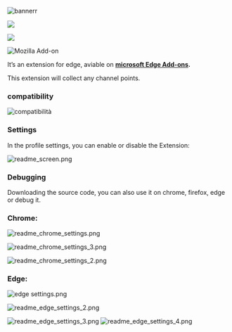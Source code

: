 ![bannerr](https://user-images.githubusercontent.com/72011313/187684623-178434ce-479c-4a14-976d-96abef84fb7c.png)

![](https://img.shields.io/badge/microsoft%20store%20users-564-purple/?logo=microsoftedge&style=for-the-badge)

![](https://img.shields.io/badge/firefox%20users-0-orange?style=for-the-badge&logo=firefox)

![Mozilla Add-on](https://img.shields.io/amo/stars/%7B36081b63-1e8c-4a93-a678-da561e7719e7%7D?color=orange&label=firefox&logo=firefox&style=for-the-badge)

It’s an extension for edge, aviable on **[microsoft Edge Add-ons](https://microsoftedge.microsoft.com/addons/detail/twitch-points-grabber/neogiolcgikjffanekkhendpeedoiika).**

This extension will collect any channel points.

### compatibility

![compatibilità](https://user-images.githubusercontent.com/72011313/187687988-1f8bea0e-54ae-4a91-b777-775ef157bd2e.png)


### Settings

In the profile settings, you can enable or disable the Extension:

![readme_screen.png](https://github.com/Mene-hub/Twitch-Points-Grabber/blob/main/screen/readme_screen.png)

### Debugging

Downloading the source code, you can also use it on chrome, firefox, edge or debug it.

### Chrome:

![readme_chrome_settings.png](https://github.com/Mene-hub/Twitch-Points-Grabber/blob/main/screen/chrome%20settings/readme_chrome_settings.png)

![readme_chrome_settings_3.png](https://github.com/Mene-hub/Twitch-Points-Grabber/blob/main/screen/chrome%20settings/readme_chrome_settings_3.png)

![readme_chrome_settings_2.png](https://github.com/Mene-hub/Twitch-Points-Grabber/blob/main/screen/chrome%20settings/readme_chrome_settings_2.png)

### Edge:

![edge settings.png](https://github.com/Mene-hub/Twitch-Points-Grabber/blob/main/screen/edge%20settings/readme_edge_settings.png)

![readme_edge_settings_2.png](https://github.com/Mene-hub/Twitch-Points-Grabber/blob/main/screen/edge%20settings/readme_edge_settings_2.png)

![readme_edge_settings_3.png](https://github.com/Mene-hub/Twitch-Points-Grabber/blob/main/screen/edge%20settings/readme_edge_settings_3.png)
![readme_edge_settings_4.png](https://github.com/Mene-hub/Twitch-Points-Grabber/blob/main/screen/edge%20settings/readme_edge_settings_4.png)
